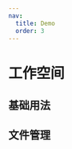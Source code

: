 ```yaml
---
nav:
  title: Demo
  order: 3
---
```


# 工作空间

## 基础用法

<code src="../demos/workspace-demo.tsx" background="var(--main-bg-color)" iframe=600></code>

## 文件管理

<code src="../demos/workspace-file-demo.tsx" background="var(--main-bg-color)" iframe=600></code>
